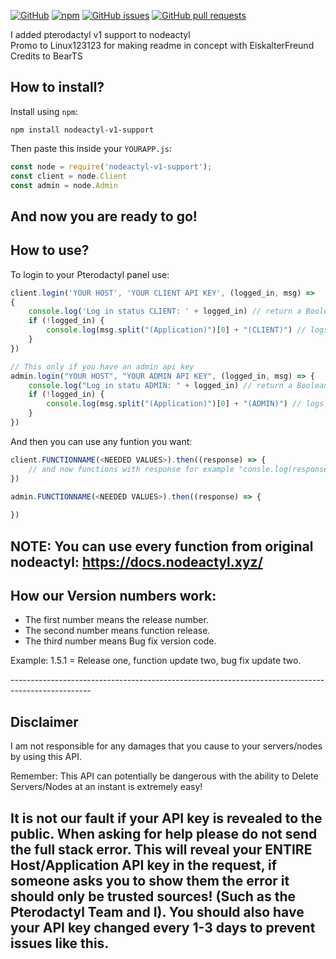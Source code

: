 [![GitHub](https://img.shields.io/github/license/EiskalterFreund/nodeactyl-v1-support)](https://github.com/EiskalterFreund/nodeactyl-v1-support/blob/main/LICENSE)
[![npm](https://img.shields.io/npm/v/nodeactyl-v1-support)](https://www.npmjs.com/package/nodeactyl-v1-support)
[![GitHub issues](https://img.shields.io/github/issues/EiskalterFreund/nodeactyl-v1-support)](https://github.com/EiskalterFreund/nodeactyl-v1-support/issues)
[![GitHub pull requests](https://img.shields.io/github/issues-pr/EiskalterFreund/nodeactyl-v1-support)](https://github.com/EiskalterFreund/nodeactyl-v1-support/pulls)

I added pterodactyl v1 support to nodeactyl <br/>
Promo to Linux123123 for making readme in concept with EiskalterFreund
Credits to BearTS

How to install?
----------------------------------------------------------------------------------------------------
Install using `npm`:
```
npm install nodeactyl-v1-support
```
Then paste this inside your `YOURAPP.js`:
```javascript
const node = require('nodeactyl-v1-support');
const client = node.Client
const admin = node.Admin
```

And now you are ready to go!
----------------------------------------------------------------------------------------------------

How to use?
----------------------------------------------------------------------------------------------------
To login to your Pterodactyl panel use:
```javascript
client.login('YOUR HOST', 'YOUR CLIENT API KEY', (logged_in, msg) => 
{
    console.log('Log in status CLIENT: ' + logged_in) // return a Boolean (true/false) if logged in.
    if (!logged_in) {
        console.log(msg.split("(Application)")[0] + "(CLIENT)") // logs the error
    }
})

// This only if you have an admin api key
admin.login("YOUR HOST", "YOUR ADMIN API KEY", (logged_in, msg) => {
    console.log("Log in statu ADMIN: " + logged_in) // return a Boolean (true/false) if logged in.
    if (!logged_in) {
        console.log(msg.split("(Application)")[0] + "(ADMIN)") // logs the error
    }
})
```
And then you can use any funtion you want:
```javascript
client.FUNCTIONNAME(<NEEDED VALUES>).then((response) => {
	// and now functions with response for example "consle.log(response)" or what you want
})

admin.FUNCTIONNAME(<NEEDED VALUES>).then((response) => {
	
})
```

NOTE: You can use every function from original nodeactyl: https://docs.nodeactyl.xyz/
---------------------------------------------------------------------------------------------------

How our Version numbers work:
---------------------------------------------------------------------------------------------------
- The first number means the release number.
- The second number means function release.
- The third number means Bug fix version code.
<p>Example: 1.5.1 = Release one, function update two, bug fix update two.</p>
--------------------------------------------------------------------------------------------------

Disclaimer
--------------------------------------------------------------------------------------------------
I am not responsible for any damages that you cause to your servers/nodes by using this API.

Remember: This API can potentially be dangerous with the ability to Delete Servers/Nodes at an instant 
is extremely easy!

It is not our fault if your API key is revealed to the public. When asking for help please do not 
send the full stack error. This will reveal your ENTIRE Host/Application API key in the request, 
if someone asks you to show them the error it should only be trusted sources! (Such as the 
Pterodactyl Team and I). You should also have your API key changed every 1-3 days to 
prevent issues like this.
--------------------------------------------------------------------------------------------------
